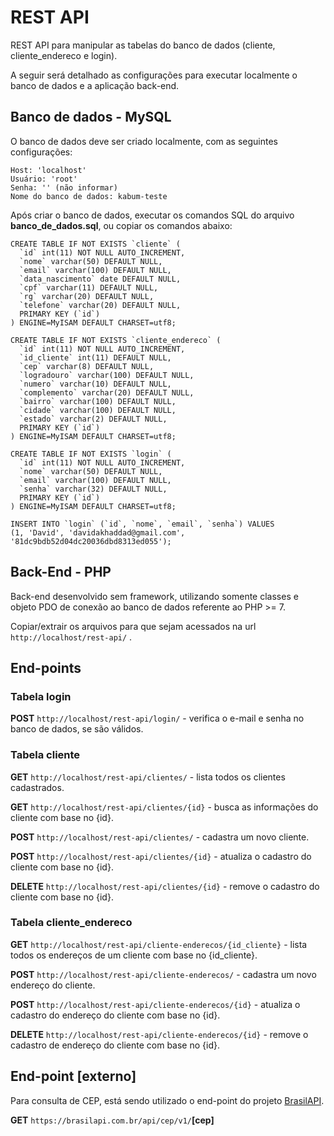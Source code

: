 # REST API
REST API para manipular as tabelas do banco de dados (cliente, cliente_endereco e login).

A seguir será detalhado as configurações para executar localmente o banco de dados e a aplicação back-end.


## Banco de dados - MySQL
O banco de dados deve ser criado localmente, com as seguintes configurações:

    Host: 'localhost'
	Usuário: 'root'
	Senha: '' (não informar)
	Nome do banco de dados: kabum-teste
	
Após criar o banco de dados, executar os comandos SQL do arquivo **banco_de_dados.sql**, ou copiar os comandos abaixo:
	
    CREATE TABLE IF NOT EXISTS `cliente` (
      `id` int(11) NOT NULL AUTO_INCREMENT,
      `nome` varchar(50) DEFAULT NULL,
      `email` varchar(100) DEFAULT NULL,
      `data_nascimento` date DEFAULT NULL,
      `cpf` varchar(11) DEFAULT NULL,
      `rg` varchar(20) DEFAULT NULL,
      `telefone` varchar(20) DEFAULT NULL,
      PRIMARY KEY (`id`)
    ) ENGINE=MyISAM DEFAULT CHARSET=utf8;
    
    CREATE TABLE IF NOT EXISTS `cliente_endereco` (
      `id` int(11) NOT NULL AUTO_INCREMENT,
      `id_cliente` int(11) DEFAULT NULL,
      `cep` varchar(8) DEFAULT NULL,
      `logradouro` varchar(100) DEFAULT NULL,
      `numero` varchar(10) DEFAULT NULL,
      `complemento` varchar(20) DEFAULT NULL,
      `bairro` varchar(100) DEFAULT NULL,
      `cidade` varchar(100) DEFAULT NULL,
      `estado` varchar(2) DEFAULT NULL,
      PRIMARY KEY (`id`)
    ) ENGINE=MyISAM DEFAULT CHARSET=utf8;

    CREATE TABLE IF NOT EXISTS `login` (
      `id` int(11) NOT NULL AUTO_INCREMENT,
      `nome` varchar(50) DEFAULT NULL,
      `email` varchar(100) DEFAULT NULL,
      `senha` varchar(32) DEFAULT NULL,
      PRIMARY KEY (`id`)
    ) ENGINE=MyISAM DEFAULT CHARSET=utf8;

    INSERT INTO `login` (`id`, `nome`, `email`, `senha`) VALUES 
	(1, 'David', 'davidakhaddad@gmail.com', '81dc9bdb52d04dc20036dbd8313ed055');


## Back-End - PHP
Back-end desenvolvido sem framework, utilizando somente classes e objeto PDO  de conexão ao banco de dados referente ao PHP >= 7.

Copiar/extrair os arquivos para que sejam acessados na url `http://localhost/rest-api/` .


## End-points

### Tabela login
**POST** `http://localhost/rest-api/login/`	- verifica o e-mail e senha no banco de dados, se são válidos.


### Tabela cliente
**GET** `http://localhost/rest-api/clientes/` - lista todos os clientes cadastrados.

**GET** `http://localhost/rest-api/clientes/{id}` - busca as informações do cliente com base no {id}.

**POST** `http://localhost/rest-api/clientes/` - cadastra um novo cliente.

**POST** `http://localhost/rest-api/clientes/{id}` - atualiza o cadastro do cliente com base no {id}.

**DELETE** `http://localhost/rest-api/clientes/{id}` - remove o cadastro do cliente com base no {id}.


### Tabela cliente_endereco
**GET** `http://localhost/rest-api/cliente-enderecos/{id_cliente}` - lista todos os endereços de um cliente com base no {id_cliente}.

**POST** `http://localhost/rest-api/cliente-enderecos/` - cadastra um novo endereço do cliente.

**POST** `http://localhost/rest-api/cliente-enderecos/{id}` - atualiza o cadastro do endereço do cliente com base no {id}.

**DELETE** `http://localhost/rest-api/cliente-enderecos/{id}` - remove o cadastro de endereço do cliente com base no {id}.


## End-point [externo]
Para consulta de CEP, está sendo utilizado o end-point do projeto [BrasilAPI](https://github.com/BrasilAPI/BrasilAPI).

**GET**  `https://brasilapi.com.br/api/cep/v1/`**[cep]**